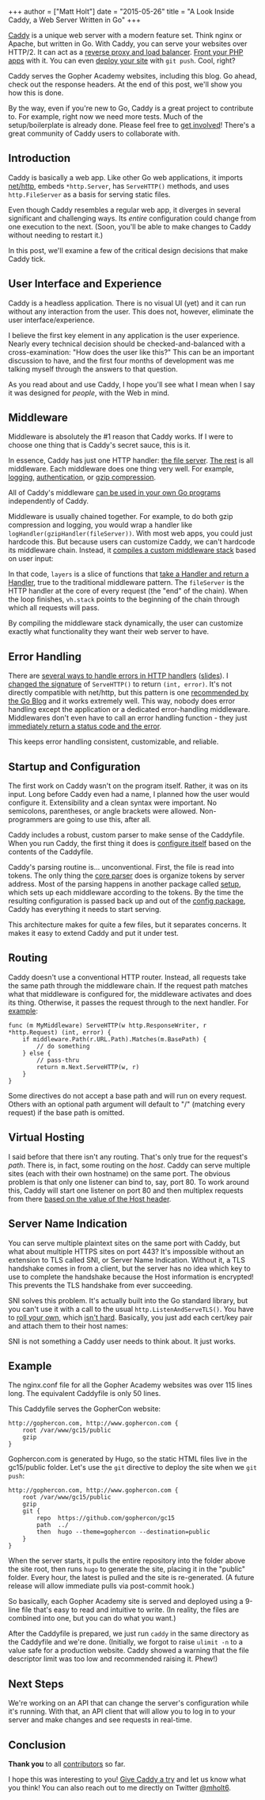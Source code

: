 +++
author = ["Matt Holt"]
date = "2015-05-26"
title = "A Look Inside Caddy, a Web Server Written in Go"
+++

[Caddy](https://caddyserver.com) is a unique web server with a modern feature set. Think nginx or Apache, but written in Go. With Caddy, you can serve your websites over HTTP/2. It can act as a [reverse proxy and load balancer](https://caddyserver.com/docs/proxy). [Front your PHP apps](https://caddyserver.com/docs/fastcgi) with it. You can even [deploy your site](https://caddyserver.com/docs/git) with `git push`. Cool, right?

Caddy serves the Gopher Academy websites, including this blog. Go ahead, check out the response headers. At the end of this post, we'll show you how this is done.

By the way, even if you're new to Go, Caddy is a great project to contribute to. For example, right now we need more tests. Much of the setup/boilerplate is already done. Please feel free to [get involved](https://github.com/mholt/caddy/blob/master/CONTRIBUTING.md)! There's a great community of Caddy users to collaborate with.

## Introduction

Caddy is basically a web app. Like other Go web applications, it imports [net/http](https://golang.org/pkg/net/http), embeds `*http.Server`, has `ServeHTTP()` methods, and uses `http.FileServer` as a basis for serving static files.

Even though Caddy resembles a regular web app, it diverges in several significant and challenging ways. Its _entire_ configuration could change from one execution to the next. (Soon, you'll be able to make changes to Caddy without needing to restart it.)

In this post, we'll examine a few of the critical design decisions that make Caddy tick.


## User Interface and Experience

Caddy is a headless application. There is no visual UI (yet) and it can run without any interaction from the user. This does not, however, eliminate the user interface/experience.

I believe the first key element in any application is the user experience. Nearly every technical decision should be checked-and-balanced with a cross-examination: "How does the user like this?" This can be an important discussion to have, and the first four months of development was me talking myself through the answers to that question.

As you read about and use Caddy, I hope you'll see what I mean when I say it was designed for _people_, with the Web in mind.


## Middleware

Middleware is absolutely the #1 reason that Caddy works. If I were to choose one thing that is Caddy's secret sauce, this is it.

In essence, Caddy has just one HTTP handler: [the file server](https://github.com/mholt/caddy/blob/master/server/fileserver.go). [The rest](https://github.com/mholt/caddy/tree/master/middleware) is all middleware. Each middleware does one thing very well. For example, [logging](https://github.com/mholt/caddy/blob/e42c6bf0bb00d2e5e966ec7d9923eb21627a6b74/middleware/log/log.go), [authentication](https://github.com/mholt/caddy/blob/e42c6bf0bb00d2e5e966ec7d9923eb21627a6b74/middleware/basicauth/basicauth.go), or [gzip compression](https://github.com/mholt/caddy/blob/e42c6bf0bb00d2e5e966ec7d9923eb21627a6b74/middleware/gzip/gzip.go).

All of Caddy's middleware [can be used in your own Go programs](https://github.com/mholt/caddy/wiki/Using-Caddy-Middleware-in-Your-Own-Programs) independently of Caddy.

Middleware is usually chained together. For example, to do both gzip compression and logging, you would wrap a handler like `logHandler(gzipHandler(fileServer))`. With most web apps, you could just hardcode this. But because users can customize Caddy, we can't hardcode its middleware chain. Instead, it [compiles a custom middleware stack](https://github.com/mholt/caddy/blob/e42c6bf0bb00d2e5e966ec7d9923eb21627a6b74/server/virtualhost.go#L34-L41) based on user input:

<script type="text/javascript" src="https://sourcegraph.com/R$3104360@535f95668282b829ed8f8b2c56e9576e1136e3cf===535f95668282b829ed8f8b2c56e9576e1136e3cf/.tree/server/virtualhost.go/.sourcebox.js?StartLine=34&EndLine=41"></script>

In that code, `layers` is a slice of functions that [take a Handler and return a Handler](https://github.com/mholt/caddy/blob/e42c6bf0bb00d2e5e966ec7d9923eb21627a6b74/middleware/middleware.go#L10-L13), true to the traditional middleware pattern. The `fileServer` is the HTTP handler at the core of every request (the "end" of the chain). When the loop finishes, `vh.stack` points to the beginning of the chain through which all requests will pass.

By compiling the middleware stack dynamically, the user can customize exactly what functionality they want their web server to have.


## Error Handling

There are [several ways to handle errors in HTTP handlers](http://mwholt.blogspot.com/2015/05/handling-errors-in-http-handlers-in-go.html) ([slides](https://docs.google.com/presentation/d/1QiyqQRDalifqKYSN9FwNkTHRv_5dxqY-5BjLf_xPZnA)). I [changed the signature](https://github.com/mholt/caddy/blob/e42c6bf0bb00d2e5e966ec7d9923eb21627a6b74/middleware/middleware.go#L15-L41) of  `ServeHTTP()` to return `(int, error)`. It's not directly compatible with net/http, but this pattern is one [recommended by the Go Blog](http://blog.golang.org/error-handling-and-go) and it works extremely well. This way, nobody does error handling except the application or a dedicated error-handling middleware. Middlewares don't even have to call an error handling function - they just [immediately return a status code and the error](https://github.com/mholt/caddy/blob/e42c6bf0bb00d2e5e966ec7d9923eb21627a6b74/middleware/fastcgi/fastcgi.go#L70).

This keeps error handling consistent, customizable, and reliable.


## Startup and Configuration

The first work on Caddy wasn't on the program itself. Rather, it was on its input. Long before Caddy even had a name, I planned how the user would configure it. Extensibility and a clean syntax were important. No semicolons, parentheses, or angle brackets were allowed. Non-programmers are going to use this, after all.

Caddy includes a robust, custom parser to make sense of the Caddyfile. When you run Caddy, the first thing it does is [configure itself](https://github.com/mholt/caddy/blob/e42c6bf0bb00d2e5e966ec7d9923eb21627a6b74/config/config.go#L26) based on the contents of the Caddyfile.

Caddy's parsing routine is... unconventional. First, the file is read into tokens. The only thing the [core parser](https://github.com/mholt/caddy/tree/master/config/parse) does is organize tokens by server address. Most of the parsing happens in another package called [setup](https://github.com/mholt/caddy/tree/master/config/setup), which sets up each middleware according to the tokens. By the time the resulting configuration is passed back up and out of the [config package](https://github.com/mholt/caddy/tree/master/config), Caddy has everything it needs to start serving.

This architecture makes for quite a few files, but it separates concerns. It makes it easy to extend Caddy and put it under test.


## Routing

Caddy doesn't use a conventional HTTP router. Instead, all requests take the same path through the middleware chain. If the request path matches what that middleware is configured for, the middleware activates and does its thing. Otherwise, it passes the request through to the next handler. For [example](https://github.com/mholt/caddy/blob/e42c6bf0bb00d2e5e966ec7d9923eb21627a6b74/middleware/headers/headers.go#L24):

    func (m MyMiddleware) ServeHTTP(w http.ResponseWriter, r *http.Request) (int, error) {
        if middleware.Path(r.URL.Path).Matches(m.BasePath) {
            // do something
        } else {
            // pass-thru
            return m.Next.ServeHTTP(w, r)
        }
    }

Some directives do not accept a base path and will run on every request. Others with an optional path argument will default to "/" (matching every request) if the base path is omitted.


## Virtual Hosting

I said before that there isn't any routing. That's only true for the request's _path_. There is, in fact, some routing on the _host_. Caddy can serve multiple sites (each with their own hostname) on the same port. The obvious problem is that only one listener can bind to, say, port 80. To work around this, Caddy will start one listener on port 80 and then multiplex requests from there [based on the value of the Host header](https://github.com/mholt/caddy/blob/e42c6bf0bb00d2e5e966ec7d9923eb21627a6b74/server/server.go#L165-L190).
    
<script type="text/javascript" src="https://sourcegraph.com/R$3104360@master===535f95668282b829ed8f8b2c56e9576e1136e3cf/.tree/server/server.go/.sourcebox.js?StartLine=177&EndLine=190"></script>


## Server Name Indication

You can serve multiple plaintext sites on the same port with Caddy, but what about multiple HTTPS sites on port 443? It's impossible without an extension to TLS called SNI, or Server Name Indication. Without it, a TLS handshake comes in from a client, but the server has no idea which key to use to complete the handshake because the Host information is encrypted! This prevents the TLS handshake from ever succeeding.

SNI solves this problem. It's actually built into the Go standard library, but you can't use it with a call to the usual `http.ListenAndServeTLS()`. You have to [roll your own](https://github.com/mholt/caddy/blob/e42c6bf0bb00d2e5e966ec7d9923eb21627a6b74/server/server.go#L123-L133), which [isn't hard](https://groups.google.com/d/msg/golang-nuts/rUm2iYTdrU4/PaEBya4dzvoJ). Basically, you just add each cert/key pair and attach them to their host names:

<script type="text/javascript" src="https://sourcegraph.com/R$3104360@535f95668282b829ed8f8b2c56e9576e1136e3cf===535f95668282b829ed8f8b2c56e9576e1136e3cf/.tree/server/server.go/.sourcebox.js?StartLine=123&EndLine=133"></script>

SNI is not something a Caddy user needs to think about. It just works.


## Example

The nginx.conf file for all the Gopher Academy websites was over 115 lines long. The equivalent Caddyfile is only 50 lines.

This Caddyfile serves the GopherCon website:

    http://gophercon.com, http://www.gophercon.com {
        root /var/www/gc15/public
        gzip
    }

Gophercon.com is generated by Hugo, so the static HTML files live in the gc15/public folder. Let's use the `git` directive to deploy the site when we `git push`:

    http://gophercon.com, http://www.gophercon.com {
        root /var/www/gc15/public
        gzip
        git {
            repo  https://github.com/gophercon/gc15
            path  ../
            then  hugo --theme=gophercon --destination=public
        }
    }

When the server starts, it pulls the entire repository into the folder above the site root, then runs `hugo` to generate the site, placing it in the "public" folder. Every hour, the latest is pulled and the site is re-generated. (A future release will allow immediate pulls via post-commit hook.)

So basically, each Gopher Academy site is served and deployed using a 9-line file that's easy to read and intuitive to write. (In reality, the files are combined into one, but you can do what you want.)

After the Caddyfile is prepared, we just run `caddy` in the same directory as the Caddyfile and we're done. (Initially, we forgot to raise `ulimit -n` to a value safe for a production website. Caddy showed a warning that the file descriptor limit was too low and recommended raising it. Phew!)


## Next Steps

We're working on an API that can change the server's configuration while it's running. With that, an API client that will allow you to log in to your server and make changes and see requests in real-time.


## Conclusion

**Thank you** to all [contributors](https://github.com/mholt/caddy/graphs/contributors) so far.

I hope this was interesting to you! [Give Caddy a try](https://caddyserver.com/download) and let us know what you think! You can also reach out to me directly on Twitter [@mholt6](https://twitter.com/mholt6).
